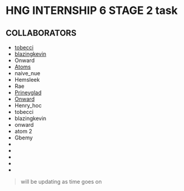 # HNG INTERNSHIP 6 STAGE 2 task

## COLLABORATORS

* [tobecci](https://www.github.com/Tobecci)
* [blazingkevin](https://www.github.com/Blazingkevin)
* Onward
* [Atoms](https://www.github.com/jatoms)
* naive_nue
* Hemsleek
* Rae
* [Prineyglad](https://www.github.com/gbemy)
* [Onward](https://www.github.com/adeyemionward)
* Henry_hoc
* tobecci
* blazingkevin
* onward
* atom 2
* Gbemy
*
*
*
*
*

> will be updating as time goes on
